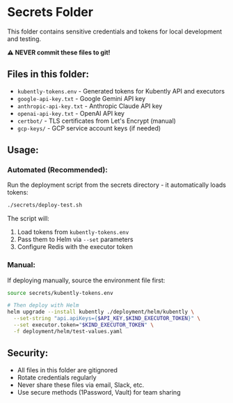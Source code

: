 # Secrets Folder

This folder contains sensitive credentials and tokens for local development and testing.

**⚠️ NEVER commit these files to git!**

## Files in this folder:

- `kubently-tokens.env` - Generated tokens for Kubently API and executors
- `google-api-key.txt` - Google Gemini API key
- `anthropic-api-key.txt` - Anthropic Claude API key
- `openai-api-key.txt` - OpenAI API key
- `certbot/` - TLS certificates from Let's Encrypt (manual)
- `gcp-keys/` - GCP service account keys (if needed)

## Usage:

### Automated (Recommended):

Run the deployment script from the secrets directory - it automatically loads tokens:
```bash
./secrets/deploy-test.sh
```

The script will:
1. Load tokens from `kubently-tokens.env`
2. Pass them to Helm via `--set` parameters
3. Configure Redis with the executor token

### Manual:

If deploying manually, source the environment file first:
```bash
source secrets/kubently-tokens.env

# Then deploy with Helm
helm upgrade --install kubently ./deployment/helm/kubently \
  --set-string "api.apiKeys={$API_KEY,$KIND_EXECUTOR_TOKEN}" \
  --set executor.token="$KIND_EXECUTOR_TOKEN" \
  -f deployment/helm/test-values.yaml
```

## Security:

- All files in this folder are gitignored
- Rotate credentials regularly
- Never share these files via email, Slack, etc.
- Use secure methods (1Password, Vault) for team sharing
